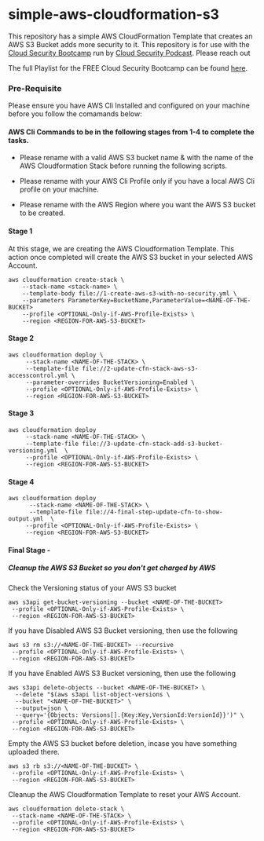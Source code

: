 # simple-aws-cloudformation-s3

This repository has a simple AWS CloudFormation Template that creates an AWS S3 Bucket adds more security to it. This repository is for use with the [Cloud Security Bootcamp](https://www.cloudsecuritybootcamp.com/) run by [Cloud Security Podcast](https://cloudsecuritypodcast.tv/). Please reach out

The full Playlist for the FREE Cloud Security Bootcamp can be found [here](https://youtube.com/playlist?list=PLrU93JvkXVl5TamdCdCwzqFs6vt5vySFi).

### Pre-Requisite

Please ensure you have AWS Cli Installed and configured on your machine before you follow the comamands below:

#### **AWS Cli Commands to be in the following stages from 1-4 to complete the tasks**. 

* Please rename <NAME-OF-THE-BUCKET> with a valid AWS S3 bucket name & <NAME-OF-THE-STACK> with the name of the AWS Cloudformation Stack before running the following scripts.

* Please rename <OPTIONAL-Only-if-AWS-Profile-Exists> with your AWS Cli Profile only if you have a local AWS Cli profile on your machine.

* Please rename <REGION-FOR-AWS-S3-BUCKET> with the AWS Region where you want the AWS S3 bucket to be created.

#### Stage 1

At this stage, we are creating the AWS Cloudformation Template. This action once completed will create the AWS S3 bucket in your selected AWS Account.

```
aws cloudformation create-stack \
    --stack-name <stack-name> \
    --template-body file://1-create-aws-s3-with-no-security.yml \
    --parameters ParameterKey=BucketName,ParameterValue=<NAME-OF-THE-BUCKET>
    --profile <OPTIONAL-Only-if-AWS-Profile-Exists> \
    --region <REGION-FOR-AWS-S3-BUCKET>
 ``` 

#### Stage 2

```     
aws cloudformation deploy \
     --stack-name <NAME-OF-THE-STACK> \
     --template-file file://2-update-cfn-stack-aws-s3-accesscontrol.yml \
     --parameter-overrides BucketVersioning=Enabled \
     --profile <OPTIONAL-Only-if-AWS-Profile-Exists> \
     --region <REGION-FOR-AWS-S3-BUCKET>
 ``` 

#### Stage 3
``` 
aws cloudformation deploy 
     --stack-name <NAME-OF-THE-STACK> \
     --template-file file://3-update-cfn-stack-add-s3-bucket-versioning.yml  \
     --profile <OPTIONAL-Only-if-AWS-Profile-Exists> \
     --region <REGION-FOR-AWS-S3-BUCKET> 
```
#### Stage 4
``` 
aws cloudformation deploy 
      --stack-name <NAME-OF-THE-STACK> \
      --template-file file://4-final-step-update-cfn-to-show-output.yml  \
     --profile <OPTIONAL-Only-if-AWS-Profile-Exists> \
     --region <REGION-FOR-AWS-S3-BUCKET> 
```      
 
#### Final Stage - 
 
##### Cleanup the AWS S3 Bucket so you don't get charged by AWS
 
Check the Versioning status of your AWS S3 bucket
```
aws s3api get-bucket-versioning --bucket <NAME-OF-THE-BUCKET>
 --profile <OPTIONAL-Only-if-AWS-Profile-Exists> \
 --region <REGION-FOR-AWS-S3-BUCKET> 
```  
 
If you have Disabled AWS S3 Bucket versioning, then use the following 

```
aws s3 rm s3://<NAME-OF-THE-BUCKET> --recursive
 --profile <OPTIONAL-Only-if-AWS-Profile-Exists> \
 --region <REGION-FOR-AWS-S3-BUCKET> 
``` 
 
If you have Enabled AWS S3 Bucket versioning, then use the following 
```
aws s3api delete-objects --bucket <NAME-OF-THE-BUCKET> \ 
  --delete "$(aws s3api list-object-versions \
  --bucket "<NAME-OF-THE-BUCKET>" \
  --output=json \
  --query='{Objects: Versions[].{Key:Key,VersionId:VersionId}}')" \
 --profile <OPTIONAL-Only-if-AWS-Profile-Exists> \
 --region <REGION-FOR-AWS-S3-BUCKET> 
``` 

Empty the AWS S3 bucket before deletion, incase you have something uploaded there. 
```
aws s3 rb s3://<NAME-OF-THE-BUCKET> \
 --profile <OPTIONAL-Only-if-AWS-Profile-Exists> \
 --region <REGION-FOR-AWS-S3-BUCKET> 
```

Cleanup the AWS Cloudformation Template to reset your AWS Account.
``` 
aws cloudformation delete-stack \
 --stack-name <NAME-OF-THE-STACK> \
 --profile <OPTIONAL-Only-if-AWS-Profile-Exists> \
 --region <REGION-FOR-AWS-S3-BUCKET> 
```
